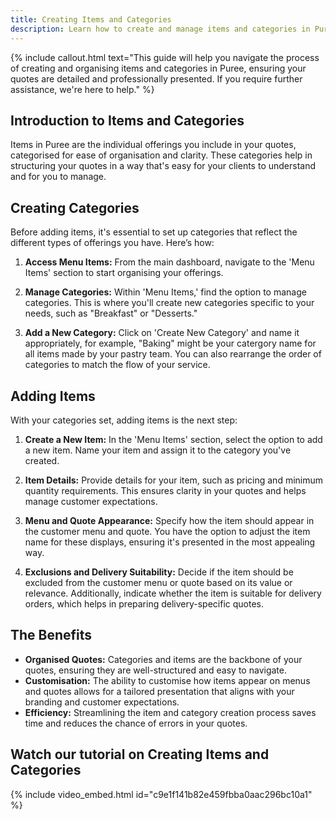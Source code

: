 ```yaml
---
title: Creating Items and Categories
description: Learn how to create and manage items and categories in Puree to enhance your catering quotes.
---
```


{% include callout.html text="This guide will help you navigate the process of creating and organising items and categories in Puree, ensuring your quotes are detailed and professionally presented. If you require further assistance, we're here to help." %}

## Introduction to Items and Categories

Items in Puree are the individual offerings you include in your quotes, categorised for ease of organisation and clarity. These categories help in structuring your quotes in a way that's easy for your clients to understand and for you to manage.

## Creating Categories

Before adding items, it's essential to set up categories that reflect the different types of offerings you have. Here’s how:

1. **Access Menu Items:** From the main dashboard, navigate to the 'Menu Items' section to start organising your offerings.

2. **Manage Categories:** Within 'Menu Items,' find the option to manage categories. This is where you'll create new categories specific to your needs, such as "Breakfast" or "Desserts."

3. **Add a New Category:** Click on 'Create New Category' and name it appropriately, for example, "Baking" might be your catergory name for all items made by your pastry team. You can also rearrange the order of categories to match the flow of your service.

## Adding Items

With your categories set, adding items is the next step:

1. **Create a New Item:** In the 'Menu Items' section, select the option to add a new item. Name your item and assign it to the category you've created.

2. **Item Details:** Provide details for your item, such as pricing and minimum quantity requirements. This ensures clarity in your quotes and helps manage customer expectations.

3. **Menu and Quote Appearance:** Specify how the item should appear in the customer menu and quote. You have the option to adjust the item name for these displays, ensuring it's presented in the most appealing way.

4. **Exclusions and Delivery Suitability:** Decide if the item should be excluded from the customer menu or quote based on its value or relevance. Additionally, indicate whether the item is suitable for delivery orders, which helps in preparing delivery-specific quotes.

## The Benefits

- **Organised Quotes:** Categories and items are the backbone of your quotes, ensuring they are well-structured and easy to navigate.
- **Customisation:** The ability to customise how items appear on menus and quotes allows for a tailored presentation that aligns with your branding and customer expectations.
- **Efficiency:** Streamlining the item and category creation process saves time and reduces the chance of errors in your quotes.

## Watch our tutorial on Creating Items and Categories  
<!-- Loom Video Below -->

{% include video_embed.html id="c9e1f141b82e459fbba0aac296bc10a1" %}


